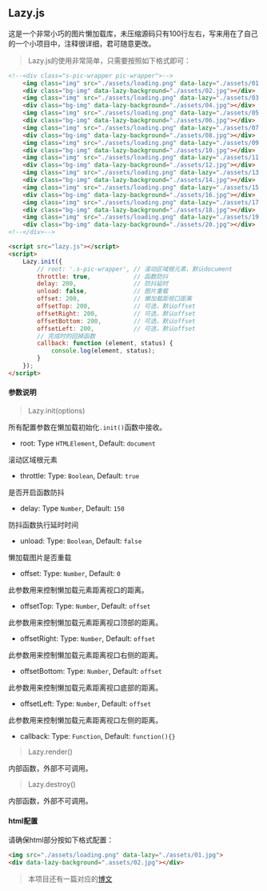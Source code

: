 ## Lazy.js

这是一个非常小巧的图片懒加载库，未压缩源码只有100行左右，写来用在了自己的一个小项目中，注释很详细，君可随意更改。

> Lazy.js的使用非常简单，只需要按照如下格式即可：

```html
<!--<div class="s-pic-wrapper pic-wrapper">-->
    <img class="img" src="./assets/loading.png" data-lazy="./assets/01.jpg">
    <div class="bg-img" data-lazy-background="./assets/02.jpg"></div>
    <img class="img" src="./assets/loading.png" data-lazy="./assets/03.jpg">
    <div class="bg-img" data-lazy-background="./assets/04.jpg"></div>
    <img class="img" src="./assets/loading.png" data-lazy="./assets/05.jpg">
    <div class="bg-img" data-lazy-background="./assets/06.jpg"></div>
    <img class="img" src="./assets/loading.png" data-lazy="./assets/07.jpg">
    <div class="bg-img" data-lazy-background="./assets/08.jpg"></div>
    <img class="img" src="./assets/loading.png" data-lazy="./assets/09.jpg">
    <div class="bg-img" data-lazy-background="./assets/10.jpg"></div>
    <img class="img" src="./assets/loading.png" data-lazy="./assets/11.jpg">
    <div class="bg-img" data-lazy-background="./assets/12.jpg"></div>
    <img class="img" src="./assets/loading.png" data-lazy="./assets/13.jpg">
    <div class="bg-img" data-lazy-background="./assets/14.jpg"></div>
    <img class="img" src="./assets/loading.png" data-lazy="./assets/15.jpg">
    <div class="bg-img" data-lazy-background="./assets/16.jpg"></div>
    <img class="img" src="./assets/loading.png" data-lazy="./assets/17.jpg">
    <div class="bg-img" data-lazy-background="./assets/18.jpg"></div>
    <img class="img" src="./assets/loading.png" data-lazy="./assets/19.jpg">
    <div class="bg-img" data-lazy-background="./assets/20.jpg"></div>
<!--</div>-->

<script src="lazy.js"></script>
<script>
    Lazy.init({
        // root: '.s-pic-wrapper', // 滚动区域根元素，默认document
        throttle: true,            // 函数防抖
        delay: 200,                // 防抖延时
        unload: false,             // 图片重载
        offset: 200,               // 懒加载距视口距离
        offsetTop: 200,            // 可选，默认offset
        offsetRight: 200,          // 可选，默认offset
        offsetBottom: 200,         // 可选，默认offset
        offsetLeft: 200,           // 可选，默认offset
        // 完成时的回掉函数
        callback: function (element, status) {
            console.log(element, status);
        }
    });
</script>
```

#### 参数说明

> Lazy.init(options)

所有配置参数在懒加载初始化`.init()`函数中接收。

* root: Type `HTMLElement`, Default: `document`

滚动区域根元素

* throttle: Type: `Boolean`, Default: `true`

是否开启函数防抖

* delay: Type `Number`, Default: `150`

防抖函数执行延时时间

* unload: Type: `Boolean`, Default: `false`

懒加载图片是否重载

* offset: Type: `Number`, Default: `0`

此参数用来控制懒加载元素距离视口的距离。

* offsetTop: Type: `Number`, Default: `offset`
   
此参数用来控制懒加载元素距离视口顶部的距离。

* offsetRight: Type: `Number`, Default: `offset`
   
此参数用来控制懒加载元素距离视口右侧的距离。

* offsetBottom: Type: `Number`, Default: `offset`
   
此参数用来控制懒加载元素距离视口底部的距离。

* offsetLeft: Type: `Number`, Default: `offset`
   
此参数用来控制懒加载元素距离视口左侧的距离。

* callback: Type: `Function`, Default: `function(){}`

> Lazy.render()

内部函数，外部不可调用。

> Lazy.destroy()

内部函数，外部不可调用。

#### html配置

请确保html部分按如下格式配置：

```html
<img src="./assets/loading.png" data-lazy="./assets/01.jpg">
<div data-lazy-background=".assets/02.jpg"></div>
```

> 本项目还有一篇对应的[博文](https://github.com/uninge/blog-post/tree/master/lazy)

